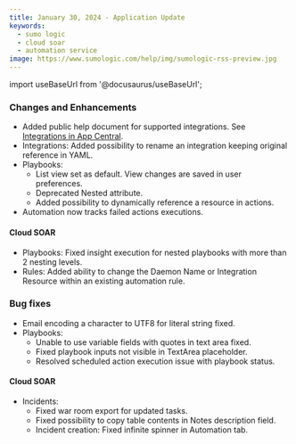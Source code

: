 ```yaml
---
title: January 30, 2024 - Application Update
keywords:
  - sumo logic
  - cloud soar
  - automation service
image: https://www.sumologic.com/help/img/sumologic-rss-preview.jpg
---
```


import useBaseUrl from '@docusaurus/useBaseUrl';

### Changes and Enhancements
* Added public help document for supported integrations. See [Integrations in App Central](https://www.sumologic.com/help/docs/platform-services/automation-service/app-central/integrations/).
* Integrations: Added possibility to rename an integration keeping original reference in YAML.
* Playbooks:
  * List view set as default. View changes are saved in user preferences.
  * Deprecated Nested attribute.
  * Added possibility to dynamically reference a resource in actions.
* Automation now tracks failed actions executions.

#### Cloud SOAR
* Playbooks: Fixed insight execution for nested playbooks with more than 2 nesting levels.
* Rules: Added ability to change the Daemon Name or Integration Resource within an existing automation rule.

### Bug fixes
* Email encoding a character to UTF8 for literal string fixed.
* Playbooks:
  * Unable to use variable fields with quotes in text area fixed.
  * Fixed playbook inputs not visible in TextArea placeholder.
  * Resolved scheduled action execution issue with playbook status.

#### Cloud SOAR
* Incidents:
  * Fixed war room export for updated tasks.
  * Fixed possibility to copy table contents in Notes description field.
  * Incident creation: Fixed infinite spinner in Automation tab.
